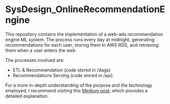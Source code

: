 # SysDesign_OnlineRecommendationEngine

This repository contains the implementation of a web-ads recommendation engine ML system. The process runs every day at midnight, generating recommendations for each user, storing them in AWS RDS, and retrieving them when a user enters the web.

The processes involved are:

- ETL & Recommendation (code stored in /dags)
- Recommendations Serving (code stored in /api)

For a more in-depth understanding of the purpose and the technology employed, I recommend visiting this [Medium post](https://ndominutti.medium.com/ml-systems-a-practical-introduction-798dbdfe4a16), which provides a detailed explanation.

